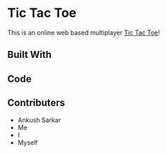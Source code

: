 # Tic Tac Toe

This is an online web based multiplayer [Tic Tac Toe](](https://vue-flask-tic-tac-toe.web.app/))!


## Built With


## Code


## Contributers

* Ankush Sarkar
* Me
* I
* Myself
